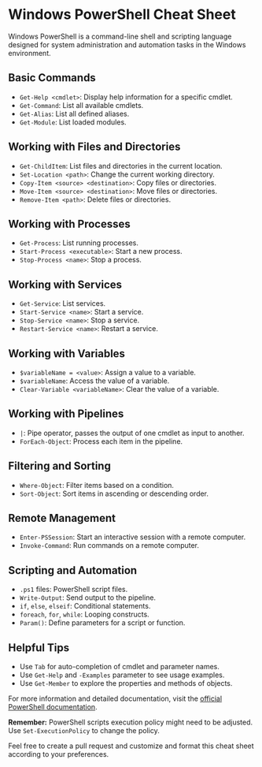 # Windows PowerShell Cheat Sheet

Windows PowerShell is a command-line shell and scripting language designed for system administration and automation tasks in the Windows environment.

## Basic Commands

- `Get-Help <cmdlet>`: Display help information for a specific cmdlet.
- `Get-Command`: List all available cmdlets.
- `Get-Alias`: List all defined aliases.
- `Get-Module`: List loaded modules.

## Working with Files and Directories

- `Get-ChildItem`: List files and directories in the current location.
- `Set-Location <path>`: Change the current working directory.
- `Copy-Item <source> <destination>`: Copy files or directories.
- `Move-Item <source> <destination>`: Move files or directories.
- `Remove-Item <path>`: Delete files or directories.

## Working with Processes

- `Get-Process`: List running processes.
- `Start-Process <executable>`: Start a new process.
- `Stop-Process <name>`: Stop a process.

## Working with Services

- `Get-Service`: List services.
- `Start-Service <name>`: Start a service.
- `Stop-Service <name>`: Stop a service.
- `Restart-Service <name>`: Restart a service.

## Working with Variables

- `$variableName = <value>`: Assign a value to a variable.
- `$variableName`: Access the value of a variable.
- `Clear-Variable <variableName>`: Clear the value of a variable.

## Working with Pipelines

- `|`: Pipe operator, passes the output of one cmdlet as input to another.
- `ForEach-Object`: Process each item in the pipeline.

## Filtering and Sorting

- `Where-Object`: Filter items based on a condition.
- `Sort-Object`: Sort items in ascending or descending order.

## Remote Management

- `Enter-PSSession`: Start an interactive session with a remote computer.
- `Invoke-Command`: Run commands on a remote computer.

## Scripting and Automation

- `.ps1` files: PowerShell script files.
- `Write-Output`: Send output to the pipeline.
- `if`, `else`, `elseif`: Conditional statements.
- `foreach`, `for`, `while`: Looping constructs.
- `Param()`: Define parameters for a script or function.

## Helpful Tips

- Use `Tab` for auto-completion of cmdlet and parameter names.
- Use `Get-Help` and `-Examples` parameter to see usage examples.
- Use `Get-Member` to explore the properties and methods of objects.

For more information and detailed documentation, visit the [official PowerShell documentation](https://docs.microsoft.com/en-us/powershell/).

**Remember:** PowerShell scripts execution policy might need to be adjusted. Use `Set-ExecutionPolicy` to change the policy.

Feel free to create a pull request and customize and format this cheat sheet according to your preferences.

